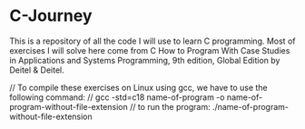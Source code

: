 # C-Journey
This is a repository of all the code I will use to learn C programming. 
Most of exercises I will solve here come from C How to Program With Case Studies in Applications and Systems Programming, 9th edition, Global Edition by Deitel & Deitel.






// To compile these exercises on Linux using gcc, we have to use the following command:
// gcc -std=c18 name-of-program -o name-of-program-without-file-extension
// to run the program: ./name-of-program-without-file-extension

